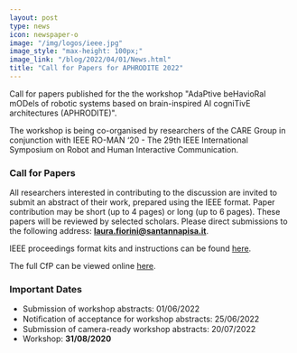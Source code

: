 ```yaml
---
layout: post
type: news
icon: newspaper-o
image: "/img/logos/ieee.jpg" 
image_style: "max-height: 100px;"
image_link: "/blog/2022/04/01/News.html"
title: "Call for Papers for APHRODITE 2022"
---
```


Call for papers published for the the workshop "AdaPtive beHavioRal mODels of robotic systems based on brain-inspired AI cogniTivE architectures (APHRODITE)".

The workshop is being co-organised by researchers of the CARE Group in conjunction with IEEE RO-MAN ‘20 - The 29th IEEE International Symposium on Robot and Human Interactive Communication.

### Call for Papers

All researchers interested in contributing to the discussion are invited to submit an abstract of their work, prepared using the IEEE format. Paper contribution may be short (up to 4 pages) or long (up to 6 pages). These papers will be reviewed by selected scholars. Please direct submissions to the following address: **[laura.fiorini@santannapisa.it](mailto:laura.fiorini@santannapisa.it)**.

IEEE proceedings format kits and instructions can be found [here](http://www.ieee.org/conferences_events/conferences/publishing/templates.html).

The full CfP can be viewed online [here](https://www.santannapisa.it/it/istituto/biorobotica/news/adaptive-behavioral-models-robotic-systems-based-brain-inspired-ai).

### Important Dates
- Submission of workshop abstracts: 01/06/2022
- Notiﬁcation of acceptance for workshop abstracts: 25/06/2022
- Submission of camera-ready workshop abstracts: 20/07/2022
- Workshop: **31/08/2020**
